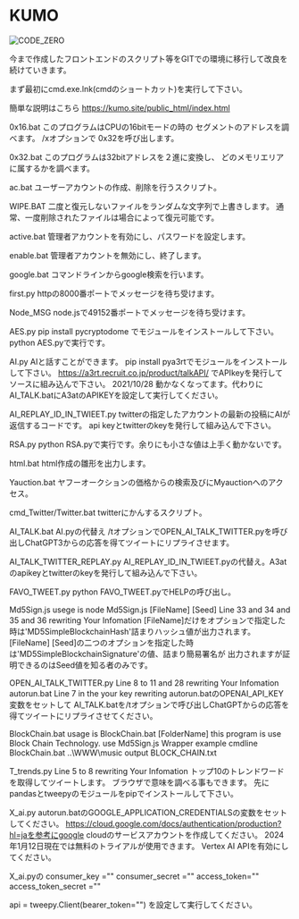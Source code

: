 # KUMO

![CODE_ZERO](https://github.com/GYOKUWADO/KUMO/assets/62803262/3cef12c5-0969-4ba5-b23c-90cfa4e0b925)

今まで作成したフロントエンドのスクリプト等をGITでの環境に移行して改良を続けていきます。

まず最初にcmd.exe.lnk(cmdのショートカット)を実行して下さい。

簡単な説明はこちら https://kumo.site/public_html/index.html

0x16.bat
このプログラムはCPUの16bitモードの時の
セグメントのアドレスを調べます。
/xオプションで
0x32を呼び出します。

0x32.bat
このプログラムは32bitアドレスを２進に変換し、
どのメモリエリアに属するかを調べます。

ac.bat
ユーザーアカウントの作成、削除を行うスクリプト。

WIPE.BAT
二度と復元しないファイルをランダムな文字列で上書きします。
通常、一度削除されたファイルは場合によって復元可能です。

active.bat
管理者アカウントを有効にし、パスワードを設定します。

enable.bat
管理者アカウントを無効にし、終了します。

google.bat
コマンドラインからgoogle検索を行います。

first.py
httpの8000番ポートでメッセージを待ち受けます。

Node_MSG
node.jsで49152番ポートでメッセージを待ち受けます。

AES.py
pip install pycryptodome
でモジュールをインストールして下さい。
python AES.pyで実行です。

AI.py
AIと話すことができます。
pip install pya3rtでモジュールをインストールして下さい。
https://a3rt.recruit.co.jp/product/talkAPI/ でAPIkeyを発行してソースに組み込んで下さい。
2021/10/28
動かなくなってます。代わりにAI_TALK.batにA3atのAPIKEYを設定して実行してください。

AI_REPLAY_ID_IN_TWIEET.py
twitterの指定したアカウントの最新の投稿にAIが返信するコードです。
api keyとtwitterのkeyを発行して組み込んで下さい。

RSA.py
python RSA.pyで実行です。余りにも小さな値は上手く動かないです。

html.bat
html作成の雛形を出力します。

Yauction.bat
ヤフーオークションの価格からの検索及びにMyauctionへのアクセス。

cmd_Twitter/Twitter.bat
twitterにかんするスクリプト。

AI_TALK.bat
AI.pyの代替え
/tオプションでOPEN_AI_TALK_TWITTER.pyを呼び出しChatGPT3からの応答を得てツイートにリプライさせます。

AI_TALK_TWITTER_REPLAY.py
AI_REPLAY_ID_IN_TWIEET.pyの代替え。A3atのapikeyとtwitterのkeyを発行して組み込んで下さい。

FAVO_TWEET.py
python FAVO_TWEET.pyでHELPの呼び出し。

Md5Sign.js
usege is node Md5Sign.js [FileName] [Seed]
Line 33 and 34 and 35 and 36 rewriting Your Infomation
[FileName]だけをオプションで指定した時は'MD5SimpleBlockchainHash'詰まりハッシュ値が出力されます。
[FileName] [Seed]の二つのオプションを指定した時は'MD5SimpleBlockchainSignature'の値、詰まり簡易署名が
出力されますが証明できるのはSeed値を知る者のみです。

OPEN_AI_TALK_TWITTER.py
Line 8 to 11 and 28 rewriting Your Infomation
autorun.bat Line 7 in the your key rewriting
autorun.batのOPENAI_API_KEY変数をセットして
AI_TALK.batを/tオプションで呼び出しChatGPTからの応答を得てツイートにリプライさせてください。

BlockChain.bat
usage is BlockChain.bat [FolderName]
this program is use Block Chain Technology.
use Md5Sign.js Wrapper
example cmdline BlockChain.bat ..\WWW\music
output BLOCK_CHAIN.txt

T_trends.py
Line 5 to 8 rewriting Your Infomation
トップ10のトレンドワードを取得してツイートします。
ブラウザで意味を調べる事もできます。
先にpandasとtweepyのモジュールをpipでインストールして下さい。

X_ai.py
autorun.batのGOOGLE_APPLICATION_CREDENTIALSの変数をセットしてください。
https://cloud.google.com/docs/authentication/production?hl=jaを参考にgoogle cloudのサービスアカウントを作成してください。
2024年1月12日現在では無料のトライアルが使用できます。
Vertex AI APIを有効にしてください。

X_ai.pyの
consumer_key =""
consumer_secret =""
access_token=""
access_token_secret =""
 
api = tweepy.Client(bearer_token="")
を設定して実行してください。